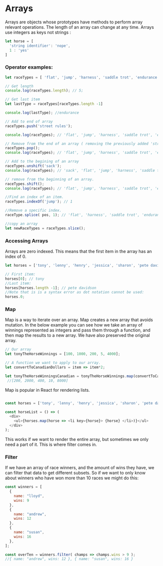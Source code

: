 # Arrays

Arrays are objects whose prototypes have methods to perform array relevant operations. The length of an array can change at any time. Arrays use integers as keys not strings :

```javascript
let horse = [
  'string identifier': 'nope',
  1 : 'yes'
]  
```

### Operator examples:

```javascript
let raceTypes = [ 'flat', 'jump', 'harness', 'saddle trot', 'endurance' ];

// Get length
console.log(raceTypes.length); // 5;

// Get last item
let lastType = raceTypes[raceTypes.length -1]

console.log(lastType); //endurance

// Add to end of array
raceTypes.push('street rules');

console.log(raceTypes); // 'flat', 'jump', 'harness', 'saddle trot', 'endurance', 'street rules'

// Remove from the end of an array ( removing the previously added 'street rules')
raceTypes.pop();
console.log(raceTypes); // 'flat', 'jump', 'harness', 'saddle trot', 'endurance'

// Add to the begining of an array
raceTypes.unshift('sack');
console.log(raceTypes); // 'sack', 'flat', 'jump', 'harness', 'saddle trot', 'endurance'

// remove from the beginning of an array.
raceTypes.shift();
console.log(raceTypes); // 'flat', 'jump', 'harness', 'saddle trot', 'endurance'

//Find an index of an item.
raceTypes.indexOf('jump'); // 1

//Remove a specific index.
raceType.splice( pos, 1); // 'flat', 'harness', 'saddle trot', 'endurance'

//copy an array
let newRaceTypes = raceTypes.slice();
```

### Accessing Arrays

Arrays are zero indexed. This means that the first item in the array has an index of 0.

```javascript
let horses = ['tony', 'lenny', 'henry', 'jessica', 'sharon', 'pete davidson'];

// First item:
horses[0]; // tony
//Last item:
horses[horses.length -1]; // pete davidson
//Note that is is a syntax error as dot notation cannot be used:
horses.0;
```

### Map

Map is a way to iterate over an array. Map creates a new array that avoids mutation. In the below example you can see how we take an array of winnings represented as integers and pass them through a function, and then map the results to a new array. We have also preserved the original array.

```javascript
// Our array
let tonyTheHorseWinnings = [100, 1000, 200, 5, 4000];

// A function we want to apply to our array.
let convertToCanadianDollars = item => item*2;

let tonyTheHorseWinningsCanadian = tonyTheHorseWinnings.map(convertToCanadianDollars);
 //[200, 2000, 400, 10, 8000]
```

Map is popular in React for rendering lists.

```javascript

const horses = ['tony', 'lenny', 'henry', 'jessica', 'sharon', 'pete davidson'];

const horseList = () => (
  <div>
    <ul>{horses.map(horse => <li key={horse}> {horse} </li>)}</ul>
  </div>
);

```

This works if we want to render the entire array, but sometimes we only need a part of it. This is where filter comes in.

### Filter

If we have an array of race winners, and the amount of wins they have, we can filter that data to get different subsets. So if we want to only know about winners who have won more than 10 races we might do this:

```javascript
const winners = [
  {
    name: "lloyd",
    wins: 9
  },
  {
    name: "andrew",
    wins: 12
  },
  {
    name: "susan",
    wins: 16
  },
];

const overTen = winners.filter( champs => champs.wins > 9 );
//{ name: "andrew", wins: 12 }, { name: "susan", wins: 16 }
```



